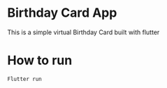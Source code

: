 # Birthday Card App
This is a simple virtual Birthday Card built with flutter

# How to run

```
Flutter run
```
